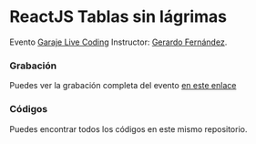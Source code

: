 # ReactJS Tablas sin lágrimas

Evento [Garaje Live Coding](https://livecoding.garajedeideas.com/)
Instructor: [Gerardo Fernández](https://www.linkedin.com/in/gerardofernandezmoreno).

### Grabación

Puedes ver la grabación completa del evento [en este enlace](https://www.youtube.com/watch?v=a0Zwk2cTsew)

### Códigos

Puedes encontrar todos los códigos en este mismo repositorio.
